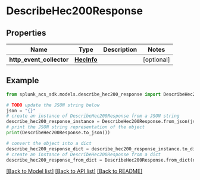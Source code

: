 # DescribeHec200Response


## Properties

Name | Type | Description | Notes
------------ | ------------- | ------------- | -------------
**http_event_collector** | [**HecInfo**](HecInfo.md) |  | [optional] 

## Example

```python
from splunk_acs_sdk.models.describe_hec200_response import DescribeHec200Response

# TODO update the JSON string below
json = "{}"
# create an instance of DescribeHec200Response from a JSON string
describe_hec200_response_instance = DescribeHec200Response.from_json(json)
# print the JSON string representation of the object
print(DescribeHec200Response.to_json())

# convert the object into a dict
describe_hec200_response_dict = describe_hec200_response_instance.to_dict()
# create an instance of DescribeHec200Response from a dict
describe_hec200_response_from_dict = DescribeHec200Response.from_dict(describe_hec200_response_dict)
```
[[Back to Model list]](../README.md#documentation-for-models) [[Back to API list]](../README.md#documentation-for-api-endpoints) [[Back to README]](../README.md)


